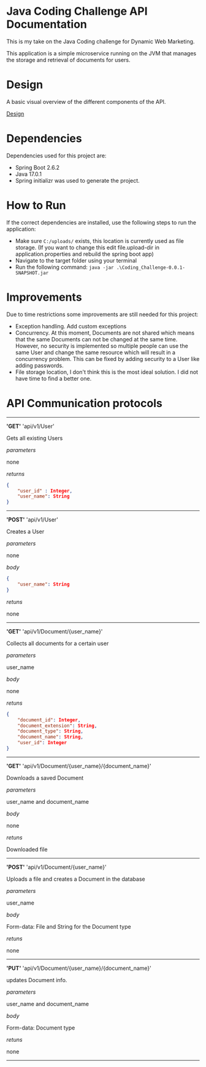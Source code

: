 # Java Coding Challenge API Documentation


This is my take on the Java Coding challenge for Dynamic Web Marketing.

This application is a simple microservice running on the JVM that manages the storage and retrieval
of documents for users.

# Design

A basic visual overview of the different components of the API.

[Design](/images/CodeChallenge.drawio.png)

# Dependencies

Dependencies used for this project are:

- Spring Boot 2.6.2
- Java 17.0.1
- Spring initializr was used to generate the project.

# How to Run

If the correct dependencies are installed, use the following steps to run the application:
- Make sure ```C:/uploads/``` exists, this location is currently used as file storage. (If you want to change this edit file.upload-dir in application.properties and rebuild the spring boot app) 
- Navigate to the target folder using your terminal
- Run the following command: ```java -jar .\Coding_Challenge-0.0.1-SNAPSHOT.jar```

# Improvements

Due to time restrictions some improvements are still needed for this project:

- Exception handling. Add custom exceptions
- Concurrency. At this moment, Documents are not shared which means that the same Documents can not be changed at the same time. However, no security is implemented so multiple people can use the same User and change the same resource which will result in a concurrency problem. This can be fixed by adding security to a User like adding passwords.
- File storage location, I don't think this is the most ideal solution. I did not have time to find a better one.
# API Communication protocols

---
**'GET'** 'api/v1/User'

Gets all existing Users

_parameters_

none
 
_returns_

```json
{
    "user_id" : Integer,
    "user_name": String
}
```
---
**'POST'** 'api/v1/User'

Creates a User

_parameters_

none

_body_

```json
{
    "user_name": String
}
```

_retuns_

none

---

**'GET'** 'api/v1/Document/{user_name}'

Collects all documents for a certain user

_parameters_

user_name

_body_

none

_retuns_

```json
{
    "document_id": Integer,
    "document_extension": String,
    "document_type": String,
    "document_name": String,
    "user_id": Integer
}
```

---

**'GET'** 'api/v1/Document/{user_name}/{document_name}'

Downloads a saved Document

_parameters_

user_name and document_name

_body_

none

_retuns_

Downloaded file

---

**'POST'** 'api/v1/Document/{user_name}'

Uploads a file and creates a Document in the database

_parameters_

user_name

_body_

Form-data: File and String for the Document type

_retuns_

none

---

**'PUT'** 'api/v1/Document/{user_name}/{document_name}'

updates Document info.

_parameters_

user_name and document_name

_body_

Form-data: Document type

_retuns_

none

---






